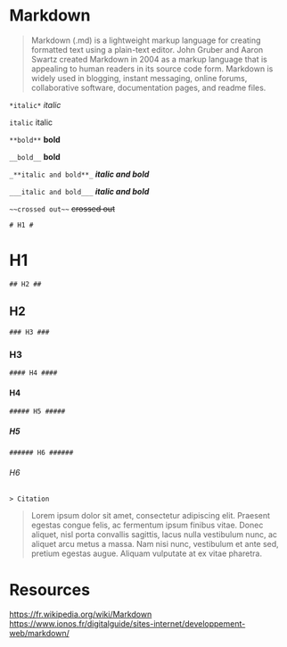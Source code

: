 # Markdown #

> Markdown (.md) is a lightweight markup language for creating formatted text using a plain-text editor. John Gruber and
Aaron Swartz created Markdown in 2004 as a markup language that is appealing to human readers in its source code form.
Markdown is widely used in blogging, instant messaging, online forums, collaborative software, documentation pages, and readme files.

`*italic*`
*italic* 

`italic`
italic 

`**bold**`
**bold**

`__bold__`
__bold__ 

`_**italic and bold**_`
_**italic and bold**_

`___italic and bold___`
___italic and bold___

`~~crossed out~~`
~~crossed out~~

`# H1 #`
# H1 #

`## H2 ##`
## H2 ##

`### H3 ###`
### H3 ###

`#### H4 ####`
#### H4 ####

`##### H5 #####`
##### H5 #####

`###### H6 ######`
###### H6 ######

`> Citation`
> Lorem ipsum dolor sit amet, consectetur adipiscing elit. Praesent egestas congue felis, ac fermentum ipsum finibus vitae. Donec aliquet, nisl porta convallis sagittis, lacus nulla vestibulum nunc, ac aliquet arcu metus a massa. Nam nisi nunc, vestibulum et ante sed, pretium egestas augue. Aliquam vulputate at ex vitae pharetra. 

# Resources #

https://fr.wikipedia.org/wiki/Markdown  
https://www.ionos.fr/digitalguide/sites-internet/developpement-web/markdown/


